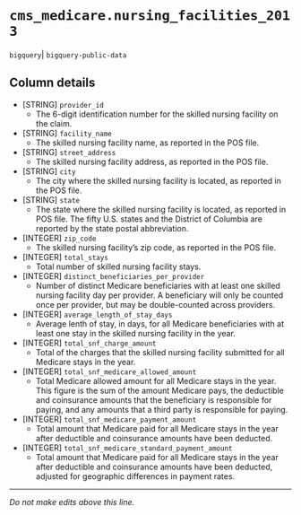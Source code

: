 # `cms_medicare.nursing_facilities_2013`
`bigquery`| `bigquery-public-data`

## Column details
* [STRING]    `provider_id`
  - The 6-digit identification number for the skilled nursing facility on the claim.
* [STRING]    `facility_name`
  - The skilled nursing facility name, as reported in the POS file.
* [STRING]    `street_address`
  - The skilled nursing facility address, as reported in the POS file.
* [STRING]    `city`
  - The city where the skilled nursing facility is located, as reported in the POS file.
* [STRING]    `state`
  - The state where the skilled nursing facility is located, as reported in POS file. The fifty U.S. states and the District of Columbia are reported by the state postal abbreviation.
* [INTEGER]   `zip_code`
  - The skilled nursing facility’s zip code, as reported in the POS file.
* [INTEGER]   `total_stays`
  - Total number of skilled nursing facility stays.
* [INTEGER]   `distinct_beneficiaries_per_provider`
  - Number of distinct Medicare beneficiaries with at least one skilled nursing facility day per provider. A beneficiary will only be counted once per provider, but may be double-counted across providers.
* [INTEGER]   `average_length_of_stay_days`
  - Average lenth of stay, in days, for all Medicare beneficiaries with at least one stay in the skilled nursing facility in the year.
* [INTEGER]   `total_snf_charge_amount`
  - Total of the charges that the skilled nursing facility submitted for all Medicare stays in the year.
* [INTEGER]   `total_snf_medicare_allowed_amount`
  - Total Medicare allowed amount for all Medicare stays in the year. This figure is the sum of the amount Medicare pays, the deductible and coinsurance amounts that the beneficiary is responsible for paying, and any amounts that a third party is responsible for paying.
* [INTEGER]   `total_snf_medicare_payment_amount`
  - Total amount that Medicare paid for all Medicare stays in the year after deductible and coinsurance amounts have been deducted.
* [INTEGER]   `total_snf_medicare_standard_payment_amount`
  - Total amount that Medicare paid for all Medicare stays in the year after deductible and coinsurance amounts have been deducted, adjusted for geographic differences in payment rates.

-------------------------------------------------------------------------------
*Do not make edits above this line.*
